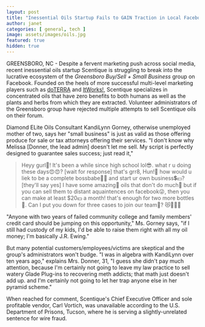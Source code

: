 ```yaml
---
layout: post
title: "Inessential Oils Startup Fails to GAIN Traction in Local Facebook Group"
author: janet
categories: [ general, tech ]
image: assets/images/oils.jpg
featured: true
hidden: true
---
```


GREENSBORO, NC - Despite a fervent marketing push across social media, recent inessential oils startup Scentique is struggling to break into the lucrative ecosystem of the _Greensboro Buy/Sell + Small Business_ group on Facebook. Founded on the heels of more successful multi-level marketing players such as [doTERRA](https://www.doterra.com/US/en) and [ItWorks!](https://www.itworks.us.com/), Scentique specializes in concentrated oils that have zero benefits to both humans as well as the plants and herbs from which they are extracted. Volunteer administrators of the Greensboro group have rejected multiple  attempts to sell Scentique oils on their forum. 

Diamond ELite Oils Consultant KandiLynn Gorney, otherwise unemployed mother of two, says her "small business" is just as valid as those offering produce for sale or tax attorneys offering their services. "I don't know why Melissa [Donner, the lead admin] doesn't let me sell. My script is perfectly designed to guarantee sales success; just read it,"

> Heyy gurl🙋! It's been a while since high school lol😎. what r u doing these days😍😍? [wait for response] that's grr8, Hun!🙌 how would u liek to be a complete bossbabe💪💪 and start ur own business💲💵? [they'll say yes] I have some amazing🌺 oils that don't do much💩 but if you can sell them to distant aquaintences on facebook😜, then you can make at least $20💵 a month! that's enough for two more bottles 🙌. Can I put you down for three cases to join our team🙏? 😻🌈✨✨

"Anyone with two years of failed community college and family members' credit card should be jumping on this opportunity," Ms. Gorney says, "if I still had custody of my kids, I'd be able to raise them right with all my oil money; I'm basically J.R. Ewing."

But many potential customers/employees/victims are skeptical and the group's administrators won't budge. "I was in algebra with KandiLynn over ten years ago," explains Mrs. Donner, 31, "I guess she didn't pay much attention, because I'm certainly not going to leave my law practice to sell watery Glade Plug-ins to recovering meth addicts; that math just doesn't add up. and I'm certainly not going to let her trap anyone else in her pyramid scheme."

When reached for comment, Scentique's Chief Executive Officer and sole profitable vendor, Carl Vortich, was unavailable according to the U.S. Department of Prisons, Tucson, where he is serving a slightly-unrelated sentence for wire fraud.